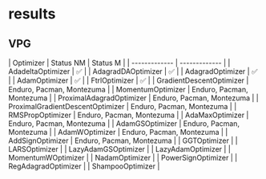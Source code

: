 # results

## VPG
| Optimizer  | Status NM | Status M |
| ------------- | ------------- |
| AdadeltaOptimizer | :white_check_mark: |
| AdagradDAOptimizer | :white_check_mark: |
| AdagradOptimizer | :white_check_mark: |
| AdamOptimizer | :white_check_mark: |
| FtrlOptimizer | :white_check_mark: |
| GradientDescentOptimizer | Enduro, Pacman, Montezuma |
| MomentumOptimizer | Enduro, Pacman, Montezuma |
| ProximalAdagradOptimizer | Enduro, Pacman, Montezuma |
| ProximalGradientDescentOptimizer | Enduro, Pacman, Montezuma |
| RMSPropOptimizer | Enduro, Pacman, Montezuma |
| AdaMaxOptimizer | Enduro, Pacman, Montezuma |
| AdamGSOptimizer | Enduro, Pacman, Montezuma |
| AdamWOptimizer | Enduro, Pacman, Montezuma |
| AddSignOptimizer | Enduro, Pacman, Montezuma |
| GGTOptimizer |
| LARSOptimizer |
| LazyAdamGSOptimizer |
| LazyAdamOptimizer |
| MomentumWOptimizer |
| NadamOptimizer |
| PowerSignOptimizer |
| RegAdagradOptimizer |
| ShampooOptimizer |
